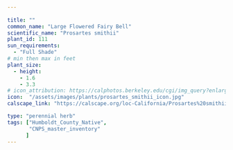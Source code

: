 ```yaml
---
 
title: ""
common_name: "Large Flowered Fairy Bell"
scientific_name: "Prosartes smithii"
plant_id: 111
sun_requirements:
  - "Full Shade"
# min then max in feet
plant_size:
  - height: 
    - 1.6
    - 3.3
# icon_attribution: https://calphotos.berkeley.edu/cgi/img_query?enlarge=0000+0000+0812+1492 
icon:  "/assets/images/plants/prosartes_smithii_icon.jpg"
calscape_link: "https://calscape.org/loc-California/Prosartes%20smithii%20(Large%20Flowered%20Fairy%20Bell)"

type: "perennial herb"
tags: ["Humboldt_County_Native",
       "CNPS_master_inventory"
      ]
---
```


